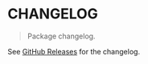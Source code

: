 # CHANGELOG

> Package changelog.

See [GitHub Releases](https://github.com/stdlib-js/stats-base-dists-normal-variance/releases) for the changelog.